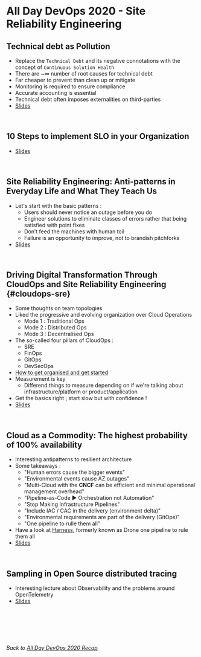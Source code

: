 # All Day DevOps 2020 - Site Reliability Engineering

## Technical debt as Pollution

* Replace the `Technical Debt` and its negative connotations with the concept of `Continuous Solution Health`
* There are ~∞ number of root causes for technical debt
* Far cheaper to prevent than clean up or mitigate
* Monitoring is required to ensure compliance
* Accurate accounting is essential
* Technical debt often imposes externalities on third-parties
* [Slides](assets/ADDO-Technical-Debt.pdf)

&nbsp;

## 10 Steps to implement SLO in your Organization

* [Slides](assets/ADDO_2020_SRE_final.pdf)

&nbsp;

## Site Reliability Engineering: Anti-patterns in Everyday Life and What They Teach Us

* Let's start with the basic patterns :
  * Users should never notice an outage before you do
  * Engineer solutions to eliminate classes of errors rather that being satisfied with point fixes
  * Don’t feed the machines with human toil
  * Failure is an opportunity to improve, not to brandish pitchforks
* [Slides](assets/ADDO-2020-SRE-Antipatterns-in-Everyday-Life.pdf)

&nbsp;

## Driving Digital Transformation Through CloudOps and Site Reliability Engineering {#cloudops-sre}

* Some thoughts on team topologies
* Liked the progressive and evolving organization over Cloud Operations
  * Mode 1 : Traditional Ops
  * Mode 2 : Distributed Ops
  * Mode 3 : Decentralised Ops
* The so-called four pillars of CloudOps :
  * SRE
  * FinOps
  * GitOps
  * DevSecOps
* [How to get organised and get started](https://cloud.google.com/blog/products/devops-sre/how-sre-teams-are-organized-and-how-to-get-started)
* Measurement is key
  * Differend things to measure depending on if we're talking about infrastructure/platform or product/application
* Get the basics right ; start slow but with confidence !
* [Slides](assets/ADDO_2020-Driving-Digital-Transformation-through-CloudOps-and-SRE.pdf)

&nbsp;

## Cloud as a Commodity: The highest probability of 100% availability

* Interesting antipatterns to resilient architecture
* Some takeaways :
  * "Human errors cause the bigger events"
  * "Environmental events cause AZ outages"
  * "Multi-Cloud with the **CNCF** can be efficient and minimal
operational management overhead"
  * "Pipeline-as-Code ► Orchestration not Automation"
  * "Stop Making Infrastructure Pipelines"
  * "Include IAC / CAC in the delivery (environment delta)"
  * "Environmental requirements are part of the delivery (GitOps)"
  * "One pipeline to rulle them all"
* Have a look at [Harness](https://harness.io/), formerly known as Drone
one pipeline to rule them all
* [Slides](assets/ADDO_2020_SRE_Cloud_as_a_Commodity.pdf)

&nbsp;

## Sampling in Open Source distributed tracing

* Interesting lecture about Observability and the problems around OpenTelemetry
* [Slides](assets/Sampling-in-Open-Source-Distributed-Tracing.pdf)

&nbsp;

&nbsp;

&nbsp;

*Back to [All Day DevOps 2020 Recap](https://khurdz.github.io/addo-2020/)*
